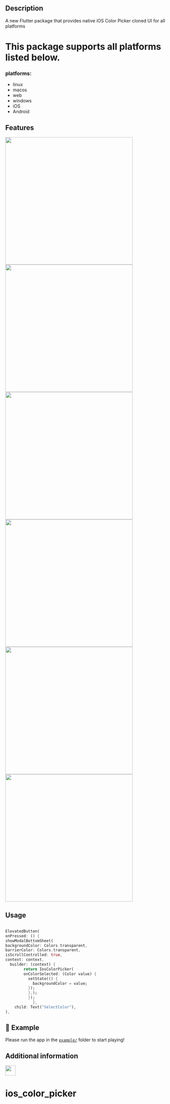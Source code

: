 <!--
This README describes the package. If you publish this package to pub.dev,
this README's contents appear on the landing page for your package.

For information about how to write a good package README, see the guide for
[writing package pages](https://dart.dev/guides/libraries/writing-package-pages).

For general information about developing packages, see the Dart guide for
[creating packages](https://dart.dev/guides/libraries/create-library-packages)
and the Flutter guide for
[developing packages and plugins](https://flutter.dev/developing-packages).
-->
## Description
A new Flutter package that provides native iOS Color Picker cloned UI for all platforms

# This package supports all platforms listed below.

### **platforms:**

* linux
* macos
* web
* windows
* iOS
* Android


## Features
<img src="https://res.cloudinary.com/dcvoshrrl/image/upload/v1737504135/color_picker/1_v2nk8m.png" width="400">
<img src="https://res.cloudinary.com/dcvoshrrl/image/upload/v1737504147/color_picker/2_sp5wvu.png" width="400">
<img src="https://res.cloudinary.com/dcvoshrrl/image/upload/v1737504137/color_picker/3_ovqzg6.png" width="400">


<img src="https://res.cloudinary.com/dcvoshrrl/image/upload/v1737504183/color_picker/1_p91sih.gif" width="400">
<img src="https://res.cloudinary.com/dcvoshrrl/image/upload/v1737504147/color_picker/2_sp5wvu.png" width="400">
<img src="https://res.cloudinary.com/dcvoshrrl/image/upload/v1737504212/color_picker/3_zkbdzu.gif" width="400">


[//]: # (## Getting started)


[//]: # (start using the package.)

## Usage


[//]: # (to `/example` folder.)

```dart

ElevatedButton(
onPressed: () {
showModalBottomSheet(
backgroundColor: Colors.transparent,
barrierColor: Colors.transparent,
isScrollControlled: true,
context: context,
  builder: (context) {
        return IosColorPicker(
        onColorSelected: (Color value) {
          setState(() {
            backgroundColor = value;
          });
          },);
          });
            },
    child: Text("SelectColor"),
),

```

## 🧪 Example

Please run the app in the [`example/`](https://github.com/mokhselim/ios_color_picker/tree/main/example) folder to start playing!

## Additional information
<a href="https://www.linkedin.com/in/mo-kh-selim/"><img src="https://upload.wikimedia.org/wikipedia/commons/thumb/8/81/LinkedIn_icon.svg/144px-LinkedIn_icon.svg.png" width="32" /></a>


# ios_color_picker

